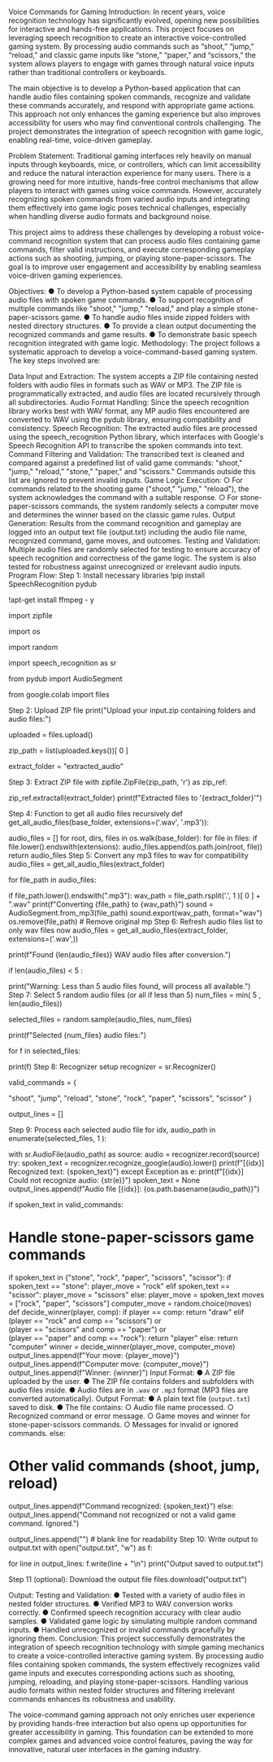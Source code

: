 Voice Commands for Gaming
Introduction:
In recent years, voice recognition technology has significantly evolved, opening new
possibilities for interactive and hands-free applications. This project focuses on
leveraging speech recognition to create an interactive voice-controlled gaming system.
By processing audio commands such as “shoot,” “jump,” “reload,” and classic game
inputs like “stone,” “paper,” and “scissors,” the system allows players to engage with
games through natural voice inputs rather than traditional controllers or keyboards.

The main objective is to develop a Python-based application that can handle audio files
containing spoken commands, recognize and validate these commands accurately, and
respond with appropriate game actions. This approach not only enhances the gaming
experience but also improves accessibility for users who may find conventional controls
challenging. The project demonstrates the integration of speech recognition with game
logic, enabling real-time, voice-driven gameplay.

Problem Statement:
Traditional gaming interfaces rely heavily on manual inputs through keyboards, mice, or
controllers, which can limit accessibility and reduce the natural interaction experience for
many users. There is a growing need for more intuitive, hands-free control mechanisms
that allow players to interact with games using voice commands. However, accurately
recognizing spoken commands from varied audio inputs and integrating them effectively
into game logic poses technical challenges, especially when handling diverse audio
formats and background noise.

This project aims to address these challenges by developing a robust voice-command
recognition system that can process audio files containing game commands, filter valid
instructions, and execute corresponding gameplay actions such as shooting, jumping, or
playing stone-paper-scissors. The goal is to improve user engagement and accessibility
by enabling seamless voice-driven gaming experiences.

Objectives:
● To develop a Python-based system capable of processing audio files with spoken
game commands.
● To support recognition of multiple commands like "shoot," "jump," "reload," and
play a simple stone-paper-scissors game.
● To handle audio files inside zipped folders with nested directory structures.
● To provide a clean output documenting the recognized commands and game
results.
● To demonstrate basic speech recognition integrated with game logic.
Methodology:
The project follows a systematic approach to develop a voice-command-based gaming
system. The key steps involved are:

Data Input and Extraction:
The system accepts a ZIP file containing nested folders with audio files in
formats such as WAV or MP3. The ZIP file is programmatically extracted, and
audio files are located recursively through all subdirectories.
Audio Format Handling:
Since the speech recognition library works best with WAV format, any MP
audio files encountered are converted to WAV using the pydub library, ensuring
compatibility and consistency.
Speech Recognition:
The extracted audio files are processed using the speech_recognition Python
library, which interfaces with Google's Speech Recognition API to transcribe the
spoken commands into text.
Command Filtering and Validation:
The transcribed text is cleaned and compared against a predefined list of valid
game commands: "shoot," "jump," "reload," "stone," "paper," and "scissors."
Commands outside this list are ignored to prevent invalid inputs.
Game Logic Execution:
○ For commands related to the shooting game ("shoot," "jump," "reload"),
the system acknowledges the command with a suitable response.
○ For stone-paper-scissors commands, the system randomly selects a
computer move and determines the winner based on the classic game
rules.
Output Generation:
Results from the command recognition and gameplay are logged into an output
text file (output.txt) including the audio file name, recognized command, game
moves, and outcomes.
Testing and Validation:
Multiple audio files are randomly selected for testing to ensure accuracy of
speech recognition and correctness of the game logic. The system is also tested
for robustness against unrecognized or irrelevant audio inputs.
Program Flow:
Step 1: Install necessary libraries
!pip install SpeechRecognition pydub

!apt-get install ffmpeg - y

import zipfile

import os

import random

import speech_recognition as sr

from pydub import AudioSegment

from google.colab import files

Step 2: Upload ZIP file
print("Upload your input.zip containing folders and audio files:")

uploaded = files.upload()

zip_path = list(uploaded.keys())[ 0 ]

extract_folder = "extracted_audio"

Step 3: Extract ZIP file
with zipfile.ZipFile(zip_path, 'r') as zip_ref:

zip_ref.extractall(extract_folder)
print(f"Extracted files to '{extract_folder}'")

Step 4: Function to get all audio files recursively
def get_all_audio_files(base_folder, extensions=('.wav', '.mp3')):

audio_files = []
for root, dirs, files in os.walk(base_folder):
for file in files:
if file.lower().endswith(extensions):
audio_files.append(os.path.join(root, file))
return audio_files
Step 5: Convert any mp3 files to wav for compatibility
audio_files = get_all_audio_files(extract_folder)

for file_path in audio_files:

if file_path.lower().endswith(".mp3"):
wav_path = file_path.rsplit('.', 1 )[ 0 ] + ".wav"
print(f"Converting {file_path} to {wav_path}")
sound = AudioSegment.from_mp3(file_path)
sound.export(wav_path, format="wav")
os.remove(file_path) # Remove original mp
Step 6: Refresh audio files list to only wav files now
audio_files = get_all_audio_files(extract_folder, extensions=('.wav',))

print(f"Found {len(audio_files)} WAV audio files after conversion.")

if len(audio_files) < 5 :

print("Warning: Less than 5 audio files found, will process all available.")
Step 7: Select 5 random audio files (or all if less than 5)
num_files = min( 5 , len(audio_files))

selected_files = random.sample(audio_files, num_files)

print(f"Selected {num_files} audio files:")

for f in selected_files:

print(f)
Step 8: Recognizer setup
recognizer = sr.Recognizer()

valid_commands = {

"shoot", "jump", "reload", "stone", "rock", "paper", "scissors", "scissor"
}

output_lines = []

Step 9: Process each selected audio file
for idx, audio_path in enumerate(selected_files, 1 ):

with sr.AudioFile(audio_path) as source:
audio = recognizer.record(source)
try:
spoken_text = recognizer.recognize_google(audio).lower()
print(f"[{idx}] Recognized text: {spoken_text}")
except Exception as e:
print(f"[{idx}] Could not recognize audio: {str(e)}")
spoken_text = None
output_lines.append(f"Audio file [{idx}]: {os.path.basename(audio_path)}")

if spoken_text in valid_commands:

# Handle stone-paper-scissors game commands
if spoken_text in {"stone", "rock", "paper", "scissors", "scissor"}:
if spoken_text == "stone":
player_move = "rock"
elif spoken_text == "scissor":
player_move = "scissors"
else:
player_move = spoken_text
moves = ["rock", "paper", "scissors"]
computer_move = random.choice(moves)
def decide_winner(player, comp):
if player == comp:
return "draw"
elif (player == "rock" and comp == "scissors") or \
(player == "scissors" and comp == "paper") or \
(player == "paper" and comp == "rock"):
return "player"
else:
return "computer"
winner = decide_winner(player_move, computer_move)
output_lines.append(f"Your move: {player_move}")
output_lines.append(f"Computer move: {computer_move}")
output_lines.append(f"Winner: {winner}")
Input Format:
● A ZIP file uploaded by the user.
● The ZIP file contains folders and subfolders with audio files inside.
● Audio files are in `.wav` or `.mp3` format (MP3 files are converted
automatically).
Output Format:
● A plain text file (`output.txt`) saved to disk.
● The file contains:
○ Audio file name processed.
○ Recognized command or error message.
○ Game moves and winner for stone-paper-scissors commands.
○ Messages for invalid or ignored commands.
else:
# Other valid commands (shoot, jump, reload)
output_lines.append(f"Command recognized: {spoken_text}")
else:
output_lines.append("Command not recognized or not a valid game command.
Ignored.")

output_lines.append("") # blank line for readability
Step 10: Write output to output.txt
with open("output.txt", "w") as f:

for line in output_lines:
f.write(line + "\n")
print("Output saved to output.txt")

Step 11 (optional): Download the output file
files.download("output.txt")

Output:
Testing and Validation:
● Tested with a variety of audio files in nested folder structures.
● Verified MP3 to WAV conversion works correctly.
● Confirmed speech recognition accuracy with clear audio samples.
● Validated game logic by simulating multiple random command inputs.
● Handled unrecognized or invalid commands gracefully by ignoring them.
Conclusion:
This project successfully demonstrates the integration of speech recognition technology
with simple gaming mechanics to create a voice-controlled interactive gaming system. By
processing audio files containing spoken commands, the system effectively recognizes
valid game inputs and executes corresponding actions such as shooting, jumping,
reloading, and playing stone-paper-scissors. Handling various audio formats within
nested folder structures and filtering irrelevant commands enhances its robustness and
usability.

The voice-command gaming approach not only enriches user experience by providing
hands-free interaction but also opens up opportunities for greater accessibility in gaming.
This foundation can be extended to more complex games and advanced voice control
features, paving the way for innovative, natural user interfaces in the gaming industry.

